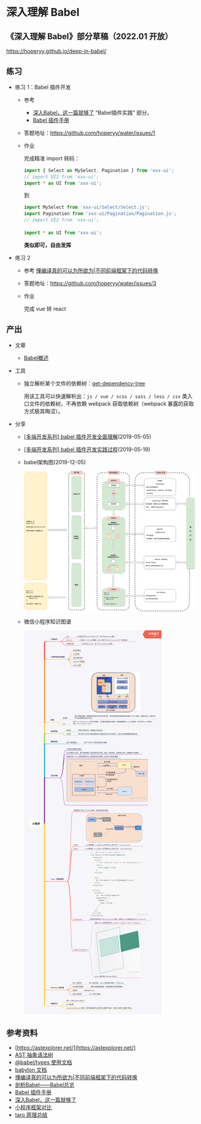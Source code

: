 # 深入理解 Babel

## 《深入理解 Babel》部分草稿（2022.01 开放）

https://hoperyy.github.io/deep-in-babel/

## 练习

+   练习 1：Babel 插件开发

    +   参考

        +   [深入Babel，这一篇就够了](https://juejin.im/post/5c21b584e51d4548ac6f6c99) “Babel插件实践” 部分。
        +   [Babel 插件手册](https://github.com/jamiebuilds/babel-handbook/blob/master/translations/zh-Hans/plugin-handbook.md)

    +   答题地址：https://github.com/hoperyy/water/issues/1

    +   作业

        完成精准 import 转码：

        ```js
        import { Select as MySelect, Pagination } from 'xxx-ui';
        // import UI2 from 'xxx-ui';
        import * as UI from 'xxx-ui';
        ```

        到 

        ```js
        import MySelect from 'xxx-ui/Select/Select.js';
        import Pagination from 'xxx-ui/Pagination/Pagination.js';
        // import UI2 from 'xxx-ui';

        import * as UI from 'xxx-ui';
        ```

        **类似即可，自由发挥**

+   练习 2

    +   参考 [懂编译真的可以为所欲为|不同前端框架下的代码转换](https://mp.weixin.qq.com/s?__biz=MzU4MDUxOTI5NA==&mid=2247484382&idx=1&sn=662c03594523cf3c9f5cc97eb7436d23&chksm=fd54d7cfca235ed92be315e19563da1cc1dd42cd372372376892e36991f23d292dabf00cbaf2&mpshare=1&scene=1&srcid=0418YWwl3FOxlg6USmo0ouwJ#rd)

    +   答题地址：https://github.com/hoperyy/water/issues/3

    +   作业

        完成 vue 转 react

## 产出

+   文章

    +   [Babel概述](https://github.com/hoperyy/water/issues/6)

+   工具

    +   独立解析某个文件的依赖树：[get-dependency-tree](https://github.com/hoperyy/get-dependency-tree)

        用该工具可以快速解析出：`js / vue / scss / sass / less / css` 类入口文件的依赖树，不再依赖 webpack 获取依赖树（webpack 暴露的获取方式极其晦涩）。

+   分享

    +   [[多端开发系列] babel 插件开发全面理解](https://github.com/hoperyy/water/issues/4)(2019-05-05)
    +   [[多端开发系列] babel 插件开发实践过程](https://github.com/hoperyy/water/issues/5)(2019-05-19)
    +   babel架构图(2019-12-05)

        ![](./img/structure.png)

    +   微信小程序知识图谱

        ![](./img/miniprogram.png)

## 参考资料

+   [https://astexplorer.net/](https://astexplorer.net/)
+   [AST 抽象语法树](http://jartto.wang/2018/11/17/about-ast/)
+   [@babel/types 使用文档](https://babeljs.io/docs/en/babel-types)
+   [babylon 文档](https://github.com/babel/babylon/blob/master/ast/spec.md)
+   [懂编译真的可以为所欲为|不同前端框架下的代码转换](https://mp.weixin.qq.com/s?__biz=MzU4MDUxOTI5NA==&mid=2247484382&idx=1&sn=662c03594523cf3c9f5cc97eb7436d23&chksm=fd54d7cfca235ed92be315e19563da1cc1dd42cd372372376892e36991f23d292dabf00cbaf2&mpshare=1&scene=1&srcid=0418YWwl3FOxlg6USmo0ouwJ#rd)
+   [剖析Babel——Babel总览](http://www.alloyteam.com/2017/04/analysis-of-babel-babel-overview/)
+   [Babel 插件手册](https://github.com/jamiebuilds/babel-handbook/blob/master/translations/zh-Hans/plugin-handbook.md)
+   [深入Babel，这一篇就够了](https://juejin.im/post/5c21b584e51d4548ac6f6c99)
+   [小程序框架对比](https://mina.wiki/eco/framework.html)
+   [taro 原理总结](https://www.jishuwen.com/d/2xm1)
